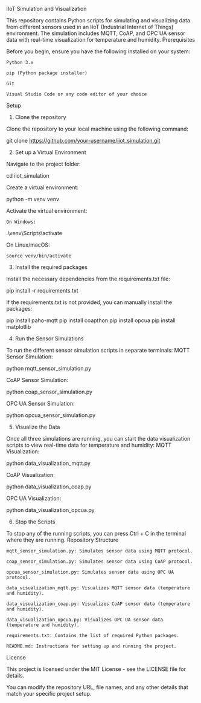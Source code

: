 IIoT Simulation and Visualization

This repository contains Python scripts for simulating and visualizing data from different sensors used in an IIoT (Industrial Internet of Things) environment. The simulation includes MQTT, CoAP, and OPC UA sensor data with real-time visualization for temperature and humidity.
Prerequisites

Before you begin, ensure you have the following installed on your system:

    Python 3.x

    pip (Python package installer)

    Git

    Visual Studio Code or any code editor of your choice

Setup
1. Clone the repository

Clone the repository to your local machine using the following command:

git clone https://github.com/your-username/iiot_simulation.git

2. Set up a Virtual Environment

Navigate to the project folder:

cd iiot_simulation

Create a virtual environment:

python -m venv venv

Activate the virtual environment:

    On Windows:

.\venv\Scripts\activate

On Linux/macOS:

    source venv/bin/activate

3. Install the required packages

Install the necessary dependencies from the requirements.txt file:

pip install -r requirements.txt

If the requirements.txt is not provided, you can manually install the packages:

pip install paho-mqtt
pip install coapthon
pip install opcua
pip install matplotlib

4. Run the Sensor Simulations

To run the different sensor simulation scripts in separate terminals:
MQTT Sensor Simulation:

python mqtt_sensor_simulation.py

CoAP Sensor Simulation:

python coap_sensor_simulation.py

OPC UA Sensor Simulation:

python opcua_sensor_simulation.py

5. Visualize the Data

Once all three simulations are running, you can start the data visualization scripts to view real-time data for temperature and humidity:
MQTT Visualization:

python data_visualization_mqtt.py

CoAP Visualization:

python data_visualization_coap.py

OPC UA Visualization:

python data_visualization_opcua.py

6. Stop the Scripts

To stop any of the running scripts, you can press Ctrl + C in the terminal where they are running.
Repository Structure

    mqtt_sensor_simulation.py: Simulates sensor data using MQTT protocol.

    coap_sensor_simulation.py: Simulates sensor data using CoAP protocol.

    opcua_sensor_simulation.py: Simulates sensor data using OPC UA protocol.

    data_visualization_mqtt.py: Visualizes MQTT sensor data (temperature and humidity).

    data_visualization_coap.py: Visualizes CoAP sensor data (temperature and humidity).

    data_visualization_opcua.py: Visualizes OPC UA sensor data (temperature and humidity).

    requirements.txt: Contains the list of required Python packages.

    README.md: Instructions for setting up and running the project.

License

This project is licensed under the MIT License - see the LICENSE file for details.

You can modify the repository URL, file names, and any other details that match your specific project setup.
